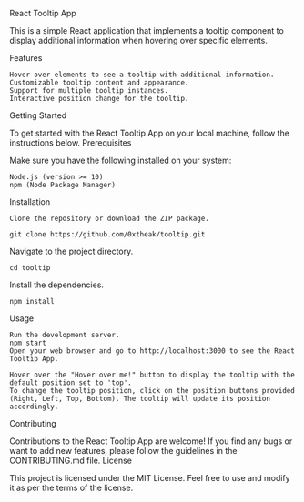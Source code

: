 React Tooltip App

This is a simple React application that implements a tooltip component to display additional information when hovering over specific elements.

Features

    Hover over elements to see a tooltip with additional information.
    Customizable tooltip content and appearance.
    Support for multiple tooltip instances.
    Interactive position change for the tooltip.

Getting Started

To get started with the React Tooltip App on your local machine, follow the instructions below.
Prerequisites

Make sure you have the following installed on your system:

    Node.js (version >= 10)
    npm (Node Package Manager)

Installation

    Clone the repository or download the ZIP package.

    git clone https://github.com/0xtheak/tooltip.git

Navigate to the project directory.

    cd tooltip

Install the dependencies.


    npm install

Usage

    Run the development server.
    npm start
    Open your web browser and go to http://localhost:3000 to see the React Tooltip App.

    Hover over the "Hover over me!" button to display the tooltip with the default position set to 'top'.
    To change the tooltip position, click on the position buttons provided (Right, Left, Top, Bottom). The tooltip will update its position accordingly.



Contributing

Contributions to the React Tooltip App are welcome! If you find any bugs or want to add new features, please follow the guidelines in the CONTRIBUTING.md file.
License

This project is licensed under the MIT License. Feel free to use and modify it as per the terms of the license.
